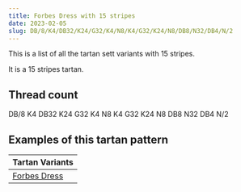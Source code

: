 ```yaml
---
title: Forbes Dress with 15 stripes
date: 2023-02-05
slug: DB/8/K4/DB32/K24/G32/K4/N8/K4/G32/K24/N8/DB8/N32/DB4/N/2
---
```

This is a list of all the tartan sett variants with 15 stripes.

It is a 15 stripes tartan.


## Thread count
DB/8 K4 DB32 K24 G32 K4 N8 K4 G32 K24 N8 DB8 N32 DB4 N/2

## Examples of this tartan pattern

| Tartan Variants |
|---------------|
| [Forbes Dress](/variants/db/8/k4/db32/k24/g32/k4/n8/k4/g32/k24/n8/db8/n32/db4/n/2-db00004c-g004c00-k000000-nd0d0d0)||
